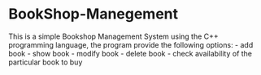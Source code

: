# BookShop-Manegement
This is a simple Bookshop Management System using the C++ programming language, the program provide the following options: - add book  - show book  - modify book  - delete book - check availability of the particular book to buy
